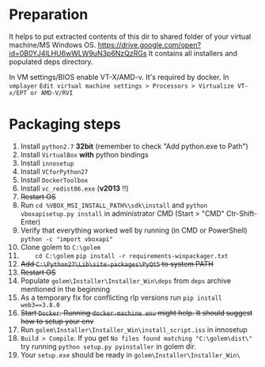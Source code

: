 # Preparation

It helps to put extracted contents of this dir to shared folder of your virtual machine/MS Windows OS.
https://drive.google.com/open?id=0B0YJ4lLHU6wWLW9uN3p6NzQzRGs
It contains all installers and populated deps directory.

In VM settings/BIOS enable VT-X/AMD-v. It's required by docker. In `vmplayer` `Edit virtual machine settings > Processors > Virtualize VT-x/EPT or AMD-V/RVI`

# Packaging steps

1. Install `python2.7` **32bit** (remember to check "Add python.exe to Path")
1. Install `VirtualBox` **with** python bindings
1. Install `innosetup`
1. Install `VCforPython27`
1. Install `DockerToolbox`
1. Install `vc_redist86.exe` (**v2013** :bangbang:)
1. ~~Restart OS~~
1. Run `cd %VBOX_MSI_INSTALL_PATH%\sdk\install` and `python vboxapisetup.py install` in administrator CMD (Start > "CMD" Ctr-Shift-Enter)
1. Verify that everything worked well by running (in CMD or PowerShell) `python -c "import vboxapi"`
1. Clone golem to `C:\golem`
1. `    cd C:\golem`
    `pip install -r requirements-winpackager.txt`
1. ~~Add `C:\Python27\Lib\site-packages\PyQt5` to system PATH~~
1. ~~Restart OS~~
1. Populate `golem\Installer\Installer_Win\deps` from `deps` archive mentioned in the beginning
1. As a temporary fix for conflicting rlp versions run `pip install web3==3.8.0`
1. ~~Start `Docker`. Running `docker-machine env` might help. It should suggest how to setup your env~~
1. Run `golem\Installer\Installer_Win\install_script.iss` in innosetup
1. `Build > Compile`. If you get `No files found matching "C:\golem\dist\"` try running `python setup.py pyinstaller` in golem dir.
1. Your `setup.exe` should be ready in `golem\Installer\Installer_Win\`